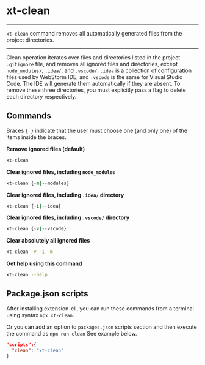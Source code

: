 # xt-clean


* * *

<p class='page-intro'><code>xt-clean</code> command removes all automatically generated files from the project directories.</p>

* * *

Clean operation iterates over files and directories listed in the project `.gitignore` file, and removes all ignored files and directories, except `node_modules/`, `.idea/`, and `.vscode/`. `.idea` is a collection of configuration files used by WebStorm IDE, and `.vscode` is the same for Visual Studio Code. The IDE will generate them automatically if they are absent. To remove these three directories, you must explicitly pass a flag to delete each directory respectively.


## Commands

Braces `{ }` indicate that the user must choose one (and only one) of the items inside the braces.

**Remove ignored files (default)**

```bash
xt-clean
```

**Clear ignored files, including `node_modules`**

```bash
xt-clean {-m|--modules}
```

**Clear ignored files, including `.idea/` directory**

```bash
xt-clean {-i|--idea}
```

**Clear ignored files, including `.vscode/` directory**

```bash
xt-clean {-v|--vscode}
```

**Clear absolutely all ignored files**

```bash
xt-clean -v -i -m
```

**Get help using this command**

```bash
xt-clean --help
``` 

## Package.json scripts

After installing extension-cli, you can run these commands from a terminal using syntax `npx xt-clean`.
 
Or you can add an option to `packages.json` scripts section and then execute the command as `npm run clean` See example below. 
 
```json
"scripts":{
  "clean": "xt-clean"
}
```


